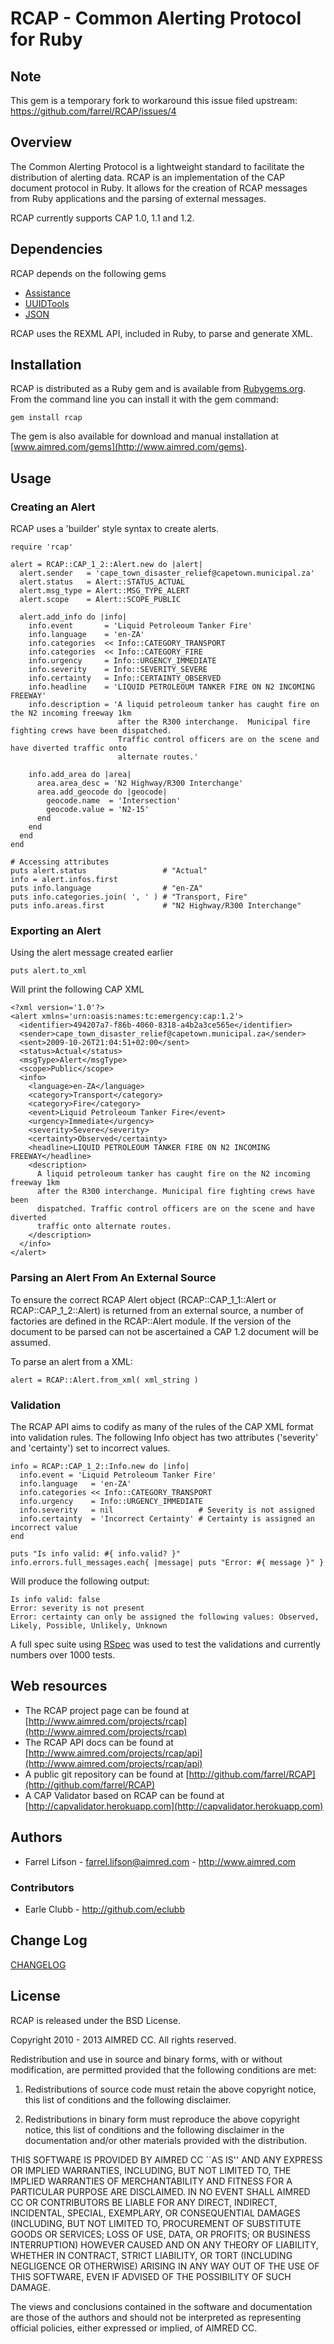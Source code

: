 RCAP - Common Alerting Protocol for Ruby
========================================

Note
----

This gem is a temporary fork to workaround this issue filed upstream: https://github.com/farrel/RCAP/issues/4

Overview
--------

The Common Alerting Protocol is a lightweight standard to facilitate the distribution of alerting data. RCAP is an implementation of the CAP document protocol in Ruby. It allows for the creation of RCAP messages from Ruby applications and the parsing of external messages.

RCAP currently supports CAP 1.0, 1.1 and 1.2.

Dependencies
------------

RCAP depends on the following gems

* [Assistance](http://assistance.rubyforge.org)
* [UUIDTools](http://uuidtools.rubyforge.org)
* [JSON](http://json.rubyforge.org)

RCAP uses the REXML API, included in Ruby, to parse and generate XML.

Installation
------------

RCAP is distributed as a Ruby gem and is available from [Rubygems.org](http://rubygems.org). From the command line you can install it with the gem command:

    gem install rcap

The gem is also available for download and manual installation at [www.aimred.com/gems](http://www.aimred.com/gems).

Usage
-----

### Creating an Alert

RCAP uses a 'builder' style syntax to create alerts.

    require 'rcap'

    alert = RCAP::CAP_1_2::Alert.new do |alert|
      alert.sender   = 'cape_town_disaster_relief@capetown.municipal.za'
      alert.status   = Alert::STATUS_ACTUAL
      alert.msg_type = Alert::MSG_TYPE_ALERT
      alert.scope    = Alert::SCOPE_PUBLIC

      alert.add_info do |info|
        info.event       = 'Liquid Petroleoum Tanker Fire'
        info.language    = 'en-ZA'
        info.categories  << Info::CATEGORY_TRANSPORT
        info.categories  << Info::CATEGORY_FIRE
        info.urgency     = Info::URGENCY_IMMEDIATE
        info.severity    = Info::SEVERITY_SEVERE
        info.certainty   = Info::CERTAINTY_OBSERVED
        info.headline    = 'LIQUID PETROLEOUM TANKER FIRE ON N2 INCOMING FREEWAY'
        info.description = 'A liquid petroleoum tanker has caught fire on the N2 incoming freeway 1km
                            after the R300 interchange.  Municipal fire fighting crews have been dispatched.
                            Traffic control officers are on the scene and have diverted traffic onto
                            alternate routes.'

        info.add_area do |area|
          area.area_desc = 'N2 Highway/R300 Interchange'
          area.add_geocode do |geocode|
            geocode.name  = 'Intersection'
            geocode.value = 'N2-15'
          end
        end
      end
    end

    # Accessing attributes
    puts alert.status                 # "Actual"
    info = alert.infos.first
    puts info.language                # "en-ZA"
    puts info.categories.join( ', ' ) # "Transport, Fire"
    puts info.areas.first             # "N2 Highway/R300 Interchange"

### Exporting an Alert

Using the alert message created earlier

    puts alert.to_xml

Will print the following CAP XML

    <?xml version='1.0'?>
    <alert xmlns='urn:oasis:names:tc:emergency:cap:1.2'>
      <identifier>494207a7-f86b-4060-8318-a4b2a3ce565e</identifier>
      <sender>cape_town_disaster_relief@capetown.municipal.za</sender>
      <sent>2009-10-26T21:04:51+02:00</sent>
      <status>Actual</status>
      <msgType>Alert</msgType>
      <scope>Public</scope>
      <info>
        <language>en-ZA</language>
        <category>Transport</category>
        <category>Fire</category>
        <event>Liquid Petroleoum Tanker Fire</event>
        <urgency>Immediate</urgency>
        <severity>Severe</severity>
        <certainty>Observed</certainty>
        <headline>LIQUID PETROLEOUM TANKER FIRE ON N2 INCOMING FREEWAY</headline>
        <description>
          A liquid petroleoum tanker has caught fire on the N2 incoming freeway 1km
          after the R300 interchange. Municipal fire fighting crews have been
          dispatched. Traffic control officers are on the scene and have diverted
          traffic onto alternate routes.
        </description>
      </info>
    </alert>

### Parsing an Alert From An External Source

To ensure the correct RCAP Alert object (RCAP::CAP_1_1::Alert or RCAP::CAP_1_2::Alert) is returned from an external source, a number of factories are defined in the RCAP::Alert module. If the version of the document to be parsed can not be ascertained a CAP 1.2 document will be assumed.

To parse an alert from a XML:

    alert = RCAP::Alert.from_xml( xml_string )

### Validation

The RCAP API aims to codify as many of the rules of the CAP XML format into validation rules. The following Info object has two attributes ('severity' and 'certainty') set to incorrect values.

    info = RCAP::CAP_1_2::Info.new do |info|
      info.event = 'Liquid Petroleoum Tanker Fire'
      info.language   = 'en-ZA'
      info.categories << Info::CATEGORY_TRANSPORT
      info.urgency    = Info::URGENCY_IMMEDIATE
      info.severity   = nil                   # Severity is not assigned
      info.certainty  = 'Incorrect Certainty' # Certainty is assigned an incorrect value
    end

    puts "Is info valid: #{ info.valid? }"
    info.errors.full_messages.each{ |message| puts "Error: #{ message }" }

Will produce the following output:

    Is info valid: false
    Error: severity is not present
    Error: certainty can only be assigned the following values: Observed, Likely, Possible, Unlikely, Unknown

A full spec suite using [RSpec](http://www.rspec.info) was used to test the validations and currently numbers over 1000 tests.

Web resources
-------------

* The RCAP project page can be found at [http://www.aimred.com/projects/rcap](http://www.aimred.com/projects/rcap)
* The RCAP API docs can be found at [http://www.aimred.com/projects/rcap/api](http://www.aimred.com/projects/rcap/api)
* A public git repository can be found at [http://github.com/farrel/RCAP](http://github.com/farrel/RCAP)
* A CAP Validator based on RCAP can be found at [http://capvalidator.herokuapp.com](http://capvalidator.herokuapp.com)

Authors
-------

* Farrel Lifson - farrel.lifson@aimred.com - http://www.aimred.com

### Contributors

* Earle Clubb - http://github.com/eclubb

Change Log
----------

[CHANGELOG](file.CHANGELOG.html)

License
-------

RCAP is released under the BSD License.

Copyright 2010 - 2013 AIMRED CC. All rights reserved.

Redistribution and use in source and binary forms, with or without modification, are permitted provided that the following conditions are met:

1. Redistributions of source code must retain the above copyright notice, this list of conditions and the following disclaimer.

2. Redistributions in binary form must reproduce the above copyright notice, this list of conditions and the following disclaimer in the documentation and/or other materials provided with the distribution.

THIS SOFTWARE IS PROVIDED BY AIMRED CC ``AS IS'' AND ANY EXPRESS OR IMPLIED WARRANTIES, INCLUDING, BUT NOT LIMITED TO, THE IMPLIED WARRANTIES OF MERCHANTABILITY AND FITNESS FOR A PARTICULAR PURPOSE ARE DISCLAIMED. IN NO EVENT SHALL AIMRED CC OR CONTRIBUTORS BE LIABLE FOR ANY DIRECT, INDIRECT, INCIDENTAL, SPECIAL, EXEMPLARY, OR CONSEQUENTIAL DAMAGES (INCLUDING, BUT NOT LIMITED TO, PROCUREMENT OF SUBSTITUTE GOODS OR SERVICES; LOSS OF USE, DATA, OR PROFITS; OR BUSINESS INTERRUPTION) HOWEVER CAUSED AND ON ANY THEORY OF LIABILITY, WHETHER IN CONTRACT, STRICT LIABILITY, OR TORT (INCLUDING NEGLIGENCE OR OTHERWISE) ARISING IN ANY WAY OUT OF THE USE OF THIS SOFTWARE, EVEN IF ADVISED OF THE POSSIBILITY OF SUCH DAMAGE.

The views and conclusions contained in the software and documentation are those of the authors and should not be interpreted as representing official policies, either expressed or implied, of AIMRED CC.
